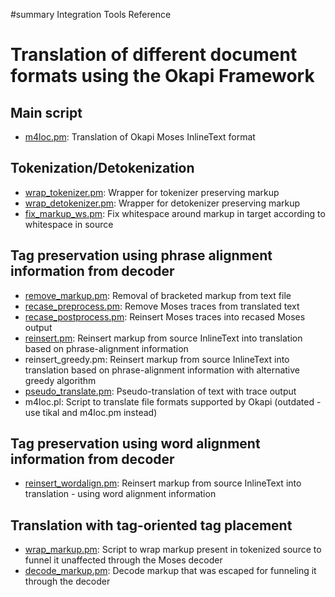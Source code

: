 ﻿#summary Integration Tools Reference
# Translation of different document formats using the Okapi Framework #
## Main script ##
  * [m4loc.pm](Pod_m4loc.md): Translation of Okapi Moses InlineText format
## Tokenization/Detokenization ##
  * [wrap\_tokenizer.pm](Pod_wrap_tokenizer.md): Wrapper for tokenizer preserving markup
  * [wrap\_detokenizer.pm](Pod_wrap_detokenizer.md): Wrapper for detokenizer preserving markup
  * [fix\_markup\_ws.pm](Pod_fix_markup_ws.md): Fix whitespace around markup in target according to whitespace in source
## Tag preservation using phrase alignment information from decoder ##
  * [remove\_markup.pm](Pod_remove_markup.md): Removal of bracketed markup from text file
  * [recase\_preprocess.pm](Pod_recase_preprocess.md): Remove Moses traces from translated text
  * [recase\_postprocess.pm](Pod_recase_postprocess.md): Reinsert Moses traces into recased Moses output
  * [reinsert.pm](Pod_reinsert.md): Reinsert markup from source InlineText into translation based on phrase-alignment information
  * reinsert\_greedy.pm: Reinsert markup from source InlineText into translation based on phrase-alignment information with alternative greedy algorithm
  * [pseudo\_translate.pm](Pod_pseudo_translate.md): Pseudo-translation of text with trace output
  * m4loc.pl: Script to translate file formats supported by Okapi (outdated - use tikal and m4loc.pm instead)
## Tag preservation using word alignment information from decoder ##
  * [reinsert\_wordalign.pm](Pod_reinsert_wordalign.md): Reinsert markup from source InlineText into translation - using word alignment information
## Translation with tag-oriented tag placement ##
  * [wrap\_markup.pm](Pod_wrap_markup.md): Script to wrap markup present in tokenized source to funnel it unaffected through the Moses decoder
  * [decode\_markup.pm](Pod_decode_markup.md): Decode markup that was escaped for funneling it through the decoder

